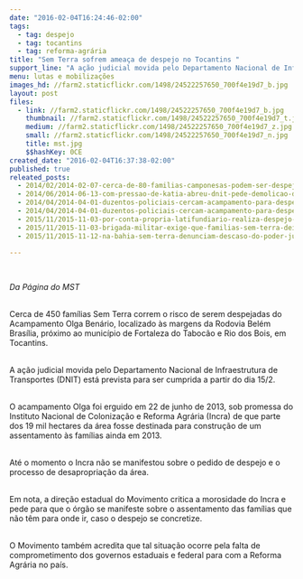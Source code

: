 ```yaml
---
date: "2016-02-04T16:24:46-02:00"
tags:
  - tag: despejo
  - tag: tocantins
  - tag: reforma-agrária
title: "Sem Terra sofrem ameaça de despejo no Tocantins "
support_line: "A ação judicial movida pelo Departamento Nacional de Infraestrutura de Transportes (DNIT) está prevista para ser cumprida a partir do dia 15/2.\n"
menu: lutas e mobilizações
images_hd: //farm2.staticflickr.com/1498/24522257650_700f4e19d7_b.jpg
layout: post
files:
  - link: //farm2.staticflickr.com/1498/24522257650_700f4e19d7_b.jpg
    thumbnail: //farm2.staticflickr.com/1498/24522257650_700f4e19d7_t.jpg
    medium: //farm2.staticflickr.com/1498/24522257650_700f4e19d7_z.jpg
    small: //farm2.staticflickr.com/1498/24522257650_700f4e19d7_n.jpg
    title: mst.jpg
    $$hashKey: 0CE
created_date: "2016-02-04T16:37:38-02:00"
published: true
releated_posts:
  - 2014/02/2014-02-07-cerca-de-80-familias-camponesas-podem-ser-despejadas-em-campos-lindos-to.md
  - 2014/06/2014-06-13-com-pressao-de-katia-abreu-dnit-pede-demolicao-de-acampamento-em-to.md
  - 2014/04/2014-04-01-duzentos-policiais-cercam-acampamento-para-despejo-de-450-familias-em-sp.md
  - 2014/04/2014-04-01-duzentos-policiais-cercam-acampamento-para-despejo-de-450-familias-em-sp.md-e
  - 2015/11/2015-11-03-por-conta-propria-latifundiario-realiza-despejo-violento-contra-familias-sem-terra.md
  - 2015/11/2015-11-03-brigada-militar-exige-que-familias-sem-terra-deixem-fazenda-em-sao-lourenco-do-sul.md
  - 2015/11/2015-11-12-na-bahia-sem-terra-denunciam-descaso-do-poder-judiciario.md

---
```

<p>&nbsp;</p>

<p><em>Da P&aacute;gina do MST&nbsp;</em></p>

<p><br />
Cerca de 450 fam&iacute;lias Sem Terra correm o risco de serem despejadas do Acampamento Olga Ben&aacute;rio, localizado &agrave;s margens da Rodovia Bel&eacute;m Bras&iacute;lia, pr&oacute;ximo ao munic&iacute;pio de Fortaleza do Taboc&atilde;o e Rio dos Bois, em Tocantins.</p>

<p><br />
A a&ccedil;&atilde;o judicial movida pelo Departamento Nacional de Infraestrutura de Transportes (DNIT) est&aacute; prevista para ser cumprida a partir do dia 15/2.</p>

<p><br />
O acampamento Olga foi erguido em 22 de junho de 2013, sob promessa do Instituto Nacional de Coloniza&ccedil;&atilde;o e Reforma Agr&aacute;ria (Incra) de que parte dos 19 mil hectares da &aacute;rea fosse destinada para constru&ccedil;&atilde;o de um assentamento &agrave;s fam&iacute;lias ainda em 2013.&nbsp;</p>

<p><br />
At&eacute; o momento o Incra&nbsp;n&atilde;o se manifestou sobre o pedido de despejo e o processo de desapropria&ccedil;&atilde;o da &aacute;rea.&nbsp;</p>

<p><br />
Em nota, a dire&ccedil;&atilde;o estadual do Movimento critica a morosidade do Incra e pede para que o &oacute;rg&atilde;o se manifeste sobre o assentamento das fam&iacute;lias&nbsp;que n&atilde;o t&ecirc;m para onde ir, caso o despejo se concretize.&nbsp;</p>

<p><br />
O Movimento tamb&eacute;m acredita que tal situa&ccedil;&atilde;o ocorre pela falta de comprometimento dos governos estaduais e federal&nbsp;para com a Reforma Agr&aacute;ria no&nbsp;pa&iacute;s.</p>

